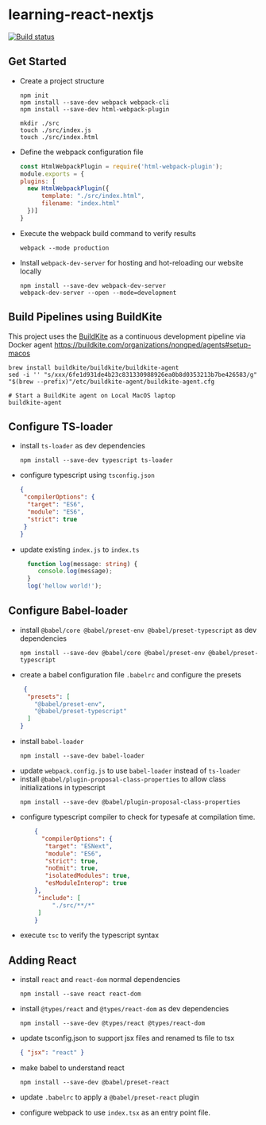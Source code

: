 # learning-react-nextjs

[![Build status](https://badge.buildkite.com/0d28b31cb4ae053ce9fa920f100dda95fbdb8f5f41a11e4f82.svg)](https://buildkite.com/nongped/learning-react)

## Get Started

- Create a project structure
    ```shell
    npm init
    npm install --save-dev webpack webpack-cli
    npm install --save-dev html-webpack-plugin
    
    mkdir ./src
    touch ./src/index.js
    touch ./src/index.html
    ```
- Define the webpack configuration file
  ```js
  const HtmlWebpackPlugin = require('html-webpack-plugin');
  module.exports = {
  plugins: [
    new HtmlWebpackPlugin({
        template: "./src/index.html",
        filename: "index.html"
    })]
  }
  ``` 
- Execute the webpack build command to verify results
  ```shell
  webpack --mode production
  ```
- Install `webpack-dev-server` for hosting and hot-reloading our website locally
  ```shell
  npm install --save-dev webpack-dev-server
  webpack-dev-server --open --mode=development
  ```

## Build Pipelines using BuildKite

This project uses the [BuildKite](https://github.com/buildkite/nodejs-docker-example) as a continuous development
pipeline via Docker agent
https://buildkite.com/organizations/nongped/agents#setup-macos

```shell
brew install buildkite/buildkite/buildkite-agent
sed -i '' "s/xxx/6fe1d931de4b23c831330988926ea0b8d0353213b7be426583/g" "$(brew --prefix)"/etc/buildkite-agent/buildkite-agent.cfg

# Start a BuildKite agent on Local MacOS laptop
buildkite-agent
```

## Configure TS-loader

- install `ts-loader` as dev dependencies
  ```shell
  npm install --save-dev typescript ts-loader
  ```
- configure typescript using `tsconfig.json`
  ```json
  {
   "compilerOptions": {
    "target": "ES6",
    "module": "ES6",
    "strict": true
   }
  }
  ```
- update existing `index.js` to `index.ts`
  ```typescript
    function log(message: string) {
       console.log(message);
    }
    log('hellow world!');
  ```

## Configure Babel-loader

- install `@babel/core @babel/preset-env @babel/preset-typescript` as dev dependencies
  ```shell
  npm install --save-dev @babel/core @babel/preset-env @babel/preset-typescript
  ```
- create a babel configuration file `.babelrc` and configure the presets
   ```json
    {
     "presets": [
       "@babel/preset-env",
       "@babel/preset-typescript"
     ]
   }
   ```
- install `babel-loader`
  ```shell
  npm install --save-dev babel-loader
  ```
- update `webpack.config.js` to use `babel-loader` instead of `ts-loader`
- install `@babel/plugin-proposal-class-properties` to allow class initializations in typescript
  ```shell
  npm install --save-dev @babel/plugin-proposal-class-properties
  ```
- configure typescript compiler to check for typesafe at compilation time.
  ```json
      {
        "compilerOptions": {
         "target": "ESNext",
         "module": "ES6",
         "strict": true,
         "noEmit": true,
         "isolatedModules": true,
         "esModuleInterop": true
      },
       "include": [
           "./src/**/*"
       ]
      }
  ```
- execute `tsc` to verify the typescript syntax

## Adding React

- install `react` and `react-dom` normal dependencies
  ```shell
  npm install --save react react-dom
  ```

- install `@types/react` and `@types/react-dom` as dev dependencies
  ```shell
  npm install --save-dev @types/react @types/react-dom
  ```
- update tsconfig.json to support jsx files and renamed ts file to tsx
  ```json
  { "jsx": "react" }
  ```
- make babel to understand react
  ```shell
  npm install --save-dev @babel/preset-react
  ```
- update `.babelrc` to apply a `@babel/preset-react` plugin
- configure webpack to use `index.tsx` as an entry point file.

